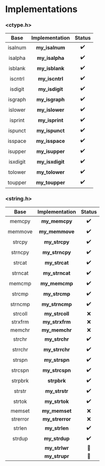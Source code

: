 # Implementations

### <ctype.h>
| Base     | Implementation  | Status              |
|:--------:|:---------------:|:-------------------:|
| isalnum  | **my_isalnum**  | :heavy_check_mark:  |
| isalpha  | **my_isalpha**  | :heavy_check_mark:  |
| isblank  | **my_isblank**  | :heavy_check_mark:  |
| iscntrl  | **my_iscntrl**  | :heavy_check_mark:  |
| isdigit  | **my_isdigit**  | :heavy_check_mark:  |
| isgraph  | **my_isgraph**  | :heavy_check_mark:  |
| islower  | **my_islower**  | :heavy_check_mark:  |
| isprint  | **my_isprint**  | :heavy_check_mark:  |
| ispunct  | **my_ispunct**  | :heavy_check_mark:  |
| isspace  | **my_isspace**  | :heavy_check_mark:  |
| isupper  | **my_isupper**  | :heavy_check_mark:  |
| isxdigit | **my_isxdigit** | :heavy_check_mark:  |
| tolower  | **my_tolower**  | :heavy_check_mark:  |
| toupper  | **my_toupper**  | :heavy_check_mark:  |


### <string.h>

| Base     | Implementation  | Status              |
|:--------:|:---------------:|:-------------------:|
| memcpy   | **my_memcpy**   | :heavy_check_mark:  |
| memmove  | **my_memmove**  | :heavy_check_mark:  |
| strcpy   | **my_strcpy**   | :heavy_check_mark:  |
| strncpy  | **my_strncpy**  | :heavy_check_mark:  |
| strcat   | **my_strcat**   | :heavy_check_mark:  |
| strncat  | **my_strncat**  | :heavy_check_mark:  |
| memcmp   | **my_memcmp**   | :heavy_check_mark:  |
| strcmp   | **my_strcmp**   | :heavy_check_mark:  |
| strncmp  | **my_strncmp**  | :heavy_check_mark:  |
| strcoll  | **my_strcoll**  | :x:                 |
| strxfrm  | **my_strxfrm**  | :x:                 |
| memchr   | **my_memchr**   | :x:                 |
| strchr   | **my_strchr**   | :heavy_check_mark:  |
| strrchr  | **my_strrchr**  | :heavy_check_mark:  |
| strspn   | **my_strspn**   | :heavy_check_mark:  |
| strcspn  | **my_strcspn**  | :heavy_check_mark:  |
| strpbrk  | **strpbrk**     | :heavy_check_mark:  |
| strstr   | **my_strstr**   | :heavy_check_mark:  |
| strtok   | **my_strtok**   | :heavy_check_mark:  |
| memset   | **my_memset**   | :x:                 |
| strerror | **my_strerror** | :x:                 |
| strlen   | **my_strlen**   | :heavy_check_mark:  |
| strdup   | **my_strdup**   | :heavy_check_mark:  |
|          | **my_strlwr**   | :large_blue_circle: |
|          | **my_strupr**   | :large_blue_circle: |
